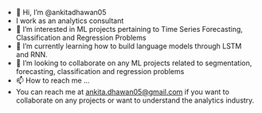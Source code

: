 - 👋 Hi, I’m @ankitadhawan05
- I work as an analytics consultant
- 👀 I’m interested in ML projects pertaining to Time Series Forecasting, Classification and Regression Problems 
- 🌱 I’m currently learning how to build language models through LSTM and RNN.
- 💞️ I’m looking to collaborate on any ML projects related to segmentation, forecasting, classification and regression problems
- 📫 How to reach me ...
- You can reach me at ankita.dhawan05@gmail.com if you want to collaborate on any projects or want to understand the analytics industry.

<!---
ankitadhawan05/ankitadhawan05 is a ✨ special ✨ repository because its `README.md` (this file) appears on your GitHub profile.
You can click the Preview link to take a look at your changes.
--->
